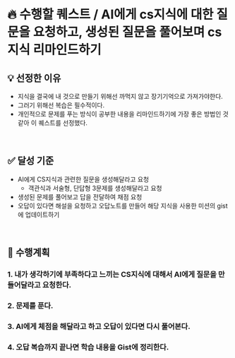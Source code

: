 # 🔥 수행할 퀘스트 / AI에게 cs지식에 대한 질문을 요청하고, 생성된 질문을 풀어보며 cs지식 리마인드하기

## 💡 선정한 이유
- 지식을 결국에 내 것으로 만들기 위해선 까먹지 않고 장기기억으로 가져가야한다.
- 그러기 위해선 복습은 필수적이다.
- 개인적으로 문제를 푸는 방식이 공부한 내용을 리마인드하기에 가장 좋은 방법인 것 같아 이 퀘스트를 선정했다.

<br>

## ✅ 달성 기준
- AI에게 CS지식과 관련한 질문을 생성해달라고 요청
    - 객관식과 서술형, 단답형 3문제를 생성해달라고 요청
- 생성된 문제를 풀어보고 답을 전달하여 채점 요청
- 오답이 있다면 해설을 요청하고 오답노트를 만들어 해당 지식을 사용한 미션의 gist에 업데이트하기

<br>

## 🧭 수행계획
### 1. 내가 생각하기에 부족하다고 느끼는 CS지식에 대해서 AI에게 질문을 만들어달라고 요청한다.

### 2. 문제를 푼다.

### 3. AI에게 체점을 해달라고 하고 오답이 있다면 다시 풀어본다.

### 4. 오답 복습까지 끝나면 학습 내용을 Gist에 정리한다.